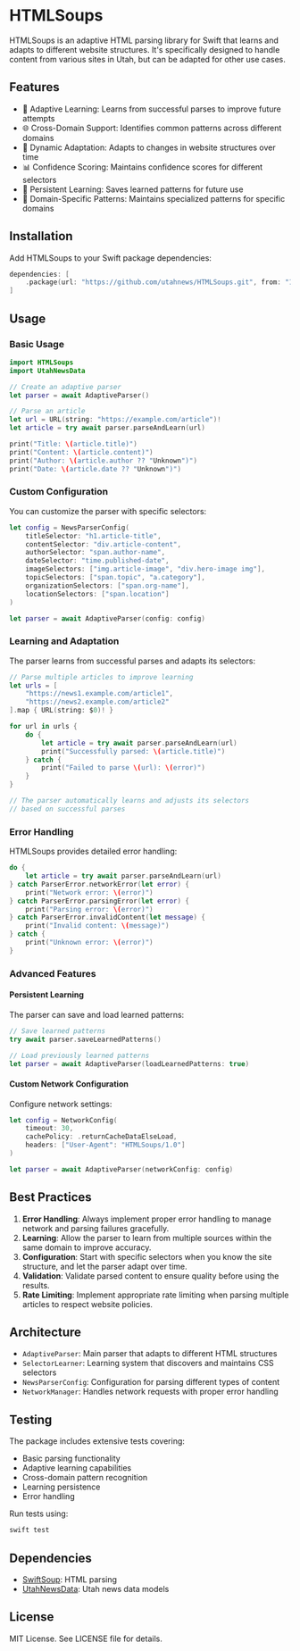 # HTMLSoups

HTMLSoups is an adaptive HTML parsing library for Swift that learns and adapts to different website structures. It's specifically designed to handle content from various sites in Utah, but can be adapted for other use cases.

## Features

- 🧠 Adaptive Learning: Learns from successful parses to improve future attempts
- 🌐 Cross-Domain Support: Identifies common patterns across different domains
- 🔄 Dynamic Adaptation: Adapts to changes in website structures over time
- 📊 Confidence Scoring: Maintains confidence scores for different selectors
- 💾 Persistent Learning: Saves learned patterns for future use
- 🎯 Domain-Specific Patterns: Maintains specialized patterns for specific domains

## Installation

Add HTMLSoups to your Swift package dependencies:

```swift
dependencies: [
    .package(url: "https://github.com/utahnews/HTMLSoups.git", from: "1.0.0")
]
```

## Usage

### Basic Usage

```swift
import HTMLSoups
import UtahNewsData

// Create an adaptive parser
let parser = await AdaptiveParser()

// Parse an article
let url = URL(string: "https://example.com/article")!
let article = try await parser.parseAndLearn(url)

print("Title: \(article.title)")
print("Content: \(article.content)")
print("Author: \(article.author ?? "Unknown")")
print("Date: \(article.date ?? "Unknown")")
```

### Custom Configuration

You can customize the parser with specific selectors:

```swift
let config = NewsParserConfig(
    titleSelector: "h1.article-title",
    contentSelector: "div.article-content",
    authorSelector: "span.author-name",
    dateSelector: "time.published-date",
    imageSelectors: ["img.article-image", "div.hero-image img"],
    topicSelectors: ["span.topic", "a.category"],
    organizationSelectors: ["span.org-name"],
    locationSelectors: ["span.location"]
)

let parser = await AdaptiveParser(config: config)
```

### Learning and Adaptation

The parser learns from successful parses and adapts its selectors:

```swift
// Parse multiple articles to improve learning
let urls = [
    "https://news1.example.com/article1",
    "https://news2.example.com/article2"
].map { URL(string: $0)! }

for url in urls {
    do {
        let article = try await parser.parseAndLearn(url)
        print("Successfully parsed: \(article.title)")
    } catch {
        print("Failed to parse \(url): \(error)")
    }
}

// The parser automatically learns and adjusts its selectors
// based on successful parses
```

### Error Handling

HTMLSoups provides detailed error handling:

```swift
do {
    let article = try await parser.parseAndLearn(url)
} catch ParserError.networkError(let error) {
    print("Network error: \(error)")
} catch ParserError.parsingError(let error) {
    print("Parsing error: \(error)")
} catch ParserError.invalidContent(let message) {
    print("Invalid content: \(message)")
} catch {
    print("Unknown error: \(error)")
}
```

### Advanced Features

#### Persistent Learning

The parser can save and load learned patterns:

```swift
// Save learned patterns
try await parser.saveLearnedPatterns()

// Load previously learned patterns
let parser = await AdaptiveParser(loadLearnedPatterns: true)
```

#### Custom Network Configuration

Configure network settings:

```swift
let config = NetworkConfig(
    timeout: 30,
    cachePolicy: .returnCacheDataElseLoad,
    headers: ["User-Agent": "HTMLSoups/1.0"]
)

let parser = await AdaptiveParser(networkConfig: config)
```

## Best Practices

1. **Error Handling**: Always implement proper error handling to manage network and parsing failures gracefully.
2. **Learning**: Allow the parser to learn from multiple sources within the same domain to improve accuracy.
3. **Configuration**: Start with specific selectors when you know the site structure, and let the parser adapt over time.
4. **Validation**: Validate parsed content to ensure quality before using the results.
5. **Rate Limiting**: Implement appropriate rate limiting when parsing multiple articles to respect website policies.

## Architecture

- `AdaptiveParser`: Main parser that adapts to different HTML structures
- `SelectorLearner`: Learning system that discovers and maintains CSS selectors
- `NewsParserConfig`: Configuration for parsing different types of content
- `NetworkManager`: Handles network requests with proper error handling

## Testing

The package includes extensive tests covering:
- Basic parsing functionality
- Adaptive learning capabilities
- Cross-domain pattern recognition
- Learning persistence
- Error handling

Run tests using:
```bash
swift test
```

## Dependencies

- [SwiftSoup](https://github.com/scinfu/SwiftSoup): HTML parsing
- [UtahNewsData](https://github.com/utahnews/UtahNewsData): Utah news data models

## License

MIT License. See LICENSE file for details.
